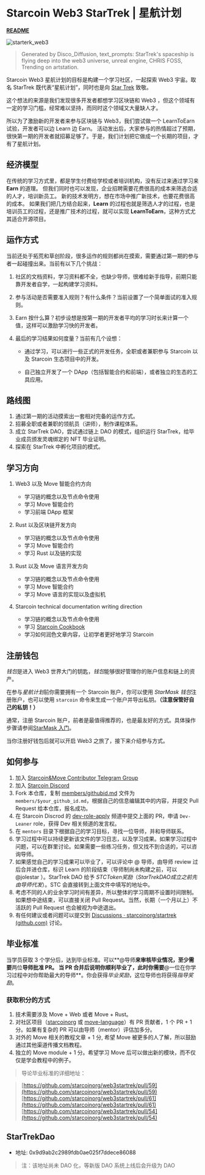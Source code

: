 # Starcoin Web3 StarTrek | 星航计划

**[README](https://github.com/starcoinorg/startrek/blob/main/README.md)**

![starterk_web3](https://raw.githubusercontent.com/starcoinorg/startrek/main/cover/starterk_web3.png)

>  Generated by Disco_Diffusion, text_prompts:  StarTrek's spaceship is flying deep into the web3 universe, unreal engine, CHRIS FOSS, Trending on artstation.

Starcoin Web3 星航计划的目标是构建一个学习社区，一起探索 Web3 宇宙。取名 StarTrek 既代表“星航计划”，同时也是向 [Star Trek](https://en.wikipedia.org/wiki/Star_Trek) 致敬。

这个想法的来源是我们发现很多开发者都想学习区块链和 Web3 ，但这个领域有一定的学习门槛，经常难以坚持，而同时这个领域又大量缺人才。

所以为了激励新的开发者来参与区块链与 Web3，我们尝试做一个 LearnToEarn 试验，开发者可以边 Learn 边 Earn。
活动发出后，大家参与的热情超过了预期，很快第一期的开发者就招募足够了。于是，我们计划把它做成一个长期的项目，才有了星航计划。

## 经济模型

在传统的学习方式里，都是学生付费给学校或者培训机构，没有反过来通过学习来 **Earn** 的道理。
但我们同时也可以发现，企业招聘需要花费很高的成本来筛选合适的人才，培训新员工。
新的技术发明方，想在市场中推广新技术，也要花费很高的成本。
如果我们把几方结合起来，**Learn** 的过程也就是筛选人才的过程，也是培训员工的过程，还是推广技术的过程，就可以实现 **LearnToEarn**，这种方式尤其适合开源项目。

## 运作方式

当前还处于拓荒和草创阶段，很多运作的规则都尚在摸索，需要通过第一期的参与者一起碰撞出来。当前有以下几个挑战：

1. 社区的文档资料，学习资料都不全，也缺少导师，很难给新手指导，前期只能靠开发者自学，一起构建学习资料。

2. 参与活动是否需要准入规则？有什么条件？当前设置了一个简单面试的准入规则。

3. Earn 按什么算？初步设想是按第一期的开发者平均的学习时长来计算一个值，这样可以激励学习快的开发者。

4. 最后的学习结果如何度量？当前有几个设想：

    * 通过学习，可以进行一些正式的开发任务，全职或者兼职参与 Starcoin 以及 Starcoin 生态项目中的开发。

    * 自己独立开发了一个 DApp（包括智能合约和前端），或者独立的生态的工具应用。

## 路线图

1. 通过第一期的活动摸索出一套相对完备的运作方式。
2. 招募全职或者兼职的领航员（讲师），制作课程体系。
3. 成立 StarTrek DAO，尝试通过链上 DAO 的模式，组织运行 StarTrek，给毕业成员颁发灵魂绑定的 NFT 毕业证明。
4. 探索在 StarTrek 中孵化项目的模式。

## 学习方向

1. Web3 以及 Move 智能合约方向

    * 学习链的概念以及节点命令使用
    * 学习 Move 智能合约
    * 学习前端 DApp 框架

2. Rust 以及区块链开发方向

    * 学习链的概念以及节点命令使用
    * 学习 Move 智能合约
    * 学习 Rust 以及链的实现

3. Rust 以及 Move 语言开发方向

    * 学习链的概念以及节点命令使用
    * 学习 Move 智能合约
    * 学习 Move 语言的实现以及虚拟机

4. Starcoin technical documentation writing direction

    * 学习链的概念以及节点命令使用
    * 学习 [Starcoin Cookbook](https://github.com/starcoinorg/starcoin-cookbook)
    * 学习如何润色文章内容，让初学者更好地学习 Starcoin

## 注册钱包

*钱包*是进入 Web3 世界大门的钥匙，*钱包*能够很好管理你的账户信息和链上的资产。

在参与*星航计划*前你需要拥有一个 Starcoin 账户，你可以使用 *StarMask 钱包*注册账户，也可以使用 `starcoin` 命令来生成一个账户并导出私钥。**（注意保管好自己的私钥！）**

通常，注册 Starcoin 账户，前者是最值得推荐的，也是最友好的方式。具体操作步骤请参阅[StarMask 入门](https://starcoinorg.github.io/starcoin-cookbook/zh/docs/getting-started/accounts/use-starmask)。

当你注册好钱包后就可以开启 Web3 之旅了，接下来介绍参与方式。

## 如何参与

1. 加入 [Starcoin&Move Contributor Telegram Group](https://t.me/starcoin_contributor) 
2. 加入 [Starcoin Discord](https://discord.gg/starcoin)
3. Fork 本仓库，复制 [members/githubid.md](./members/githubid.md) 文件为 `members/$your_github_id.md`，根据自己的信息编辑其中的内容，并提交 Pull Request 给本仓库，报名成功。
4. 在 Starcoin Discrod 的 [dev-role-apply](https://discord.com/channels/822159062475997194/980384341181993000) 频道中提交上面的 PR，申请 `Dev-Leaner` role，获得 Dev 相关频道的发言权。
5. 在 `mentors` 目录下根据自己的学习目标，寻找一位导师，并和导师联系。
6. 学习过程中可以持续更新该文件的学习日志，以及学习成果。如果学习过程中问题，可以在群里讨论。如果需要一些练习任务，但又找不到合适的，可以咨询导师。
6. 如果感觉自己的学习成果可以毕业了，可以评论中 @ 导师，由导师 review 过后合并进仓库，标识 Learn 的阶段结束（导师制尚未构建之前，可以 @jolestar ）。StarTrek DAO 给予 $STC Token 奖励（StarTrek DAO 成立之前先由导师代发）。$STC 会直接转到上面文件中填写的地址中。
7. 考虑不同的人的业余学习时间有差异，所以整体的学习周期不设置时间限制。如果想中途结束，可以直接关闭 Pull Request。当然，长期（一个月以上）不活跃的 Pull Request 也会被视为中途退出。
8. 有任何建议或者问题可以提交到 [Discussions · starcoinorg/startrek (github.com)](https://github.com/starcoinorg/startrek/discussions) 讨论。

## 毕业标准

当学员获取 3 个学分后，达到毕业标准。可以**@导师**来审核毕业情况，至少需要**两位**导师批准 PR。
当 PR 合并后说明你顺利毕业了，此时你需要**@一位在你学习过程中对你帮助最大的导师**。你会获得*毕业奖励*，这位导师也将获得*指导奖励*。

### 获取积分的方式

1. 技术需要涉及 Move + Web 或者 Move + Rust。
2. 对社区项目（[starcoinorg](https://github.com/starcoinorg) 或 [move-language](https://github.com/move-language/move)）有 PR 贡献者，1 个 PR + 1 分。如果有复杂的 PR 可以由导师（mentor）评估加多分。
3. 对外的 Move 相关的教程文章 + 1 分, 希望 Move 被更多的人了解，所以鼓励通过其他渠道传播文档教程。
4. 独立的 Move module + 1 分。希望学习 Move 后可以做出新的模块，而不仅仅是学会教程中的例子。

> 导论毕业标准的详细地址：

> [https://github.com/starcoinorg/web3startrek/pull/59](https://github.com/starcoinorg/web3startrek/pull/59)
> [https://github.com/starcoinorg/web3startrek/pull/61](https://github.com/starcoinorg/web3startrek/pull/61)
> [https://github.com/starcoinorg/web3startrek/pull/54](https://github.com/starcoinorg/web3startrek/pull/54)

## StarTrekDao

* 地址: 0x9d9ab2c2989fdb0ae025f7ddece86088

> 注：该地址尚未 DAO 化，等新版 DAO 系统上线后会升级为 DAO
